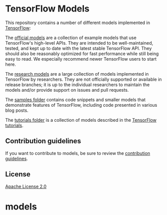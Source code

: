# TensorFlow Models

This repository contains a number of different models implemented in [TensorFlow](https://www.tensorflow.org):

The [official models](official) are a collection of example models that use TensorFlow's high-level APIs. They are intended to be well-maintained, tested, and kept up to date with the latest stable TensorFlow API. They should also be reasonably optimized for fast performance while still being easy to read. We especially recommend newer TensorFlow users to start here.

The [research models](https://github.com/tensorflow/models/tree/master/research) are a large collection of models implemented in TensorFlow by researchers. They are not officially supported or available in release branches; it is up to the individual researchers to maintain the models and/or provide support on issues and pull requests.

The [samples folder](samples) contains code snippets and smaller models that demonstrate features of TensorFlow, including code presented in various blog posts.

The [tutorials folder](tutorials) is a collection of models described in the [TensorFlow tutorials](https://www.tensorflow.org/tutorials/).

## Contribution guidelines

If you want to contribute to models, be sure to review the [contribution guidelines](CONTRIBUTING.md).

## License

[Apache License 2.0](LICENSE)
# models
